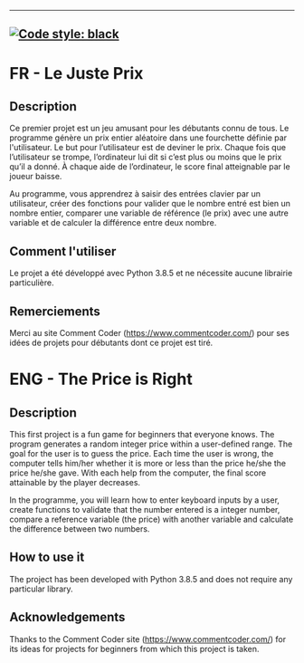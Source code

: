 --------------------------------
[![Code style: black](https://img.shields.io/badge/code%20style-black-000000.svg)](https://github.com/psf/black)
--------------------------------

# FR - Le Juste Prix

## Description
Ce premier projet est un jeu amusant pour les débutants connu de tous.
Le programme génère un prix entier aléatoire dans une fourchette définie par 
l'utilisateur. Le but pour l’utilisateur est de deviner le prix. Chaque fois 
que l’utilisateur se trompe, l’ordinateur lui dit si c’est plus ou moins que 
le prix qu’il a donné. À chaque aide de l’ordinateur, le score final 
atteignable par le joueur baisse.

Au programme, vous apprendrez à saisir des entrées clavier par un utilisateur, 
créer des fonctions pour valider que le nombre entré est bien un nombre entier, 
comparer une variable de référence (le prix) avec une autre variable et de 
calculer la différence entre deux nombre.

## Comment l'utiliser
Le projet a été développé avec Python 3.8.5 et ne nécessite aucune librairie 
particulière.

## Remerciements
Merci  au site Comment Coder (https://www.commentcoder.com/) pour ses idées de 
projets pour débutants dont ce projet est tiré.

# ENG - The Price is Right

## Description
This first project is a fun game for beginners that everyone knows. The program 
generates a random integer price within a user-defined range. The goal for the 
user is to guess the price. Each time the user is wrong, the computer tells 
him/her whether it is more or less than the price he/she the price he/she gave. 
With each help from the computer, the final score attainable by the player 
decreases.

In the programme, you will learn how to enter keyboard inputs by a user, 
create functions to validate that the number entered is a integer number, 
compare a reference variable (the price) with another variable and 
calculate the difference between two numbers.

## How to use it
The project has been developed with Python 3.8.5 and does not require any 
particular library.

## Acknowledgements
Thanks to the Comment Coder site (https://www.commentcoder.com/) for its ideas
for projects for beginners from which this project is taken.
